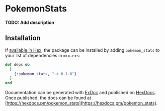 # PokemonStats

**TODO: Add description**

## Installation

If [available in Hex](https://hex.pm/docs/publish), the package can be installed
by adding `pokemon_stats` to your list of dependencies in `mix.exs`:

```elixir
def deps do
  [
    {:pokemon_stats, "~> 0.1.0"}
  ]
end
```

Documentation can be generated with [ExDoc](https://github.com/elixir-lang/ex_doc)
and published on [HexDocs](https://hexdocs.pm). Once published, the docs can
be found at [https://hexdocs.pm/pokemon_stats](https://hexdocs.pm/pokemon_stats).

